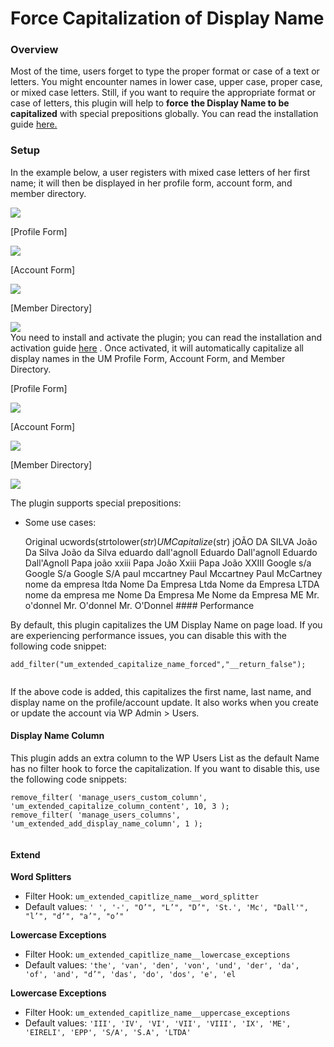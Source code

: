---
---
# Force Capitalization of Display Name
### Overview

 Most of the time, users forget to type the proper format or case of a text or letters. You might encounter names in lower case, upper case, proper case, or mixed case letters. Still, if you want to require the appropriate format or case of letters, this plugin will help to <strong>force</strong> <strong>the Display Name to be capitalized</strong> with special prepositions globally. You can read the installation guide  [here.](/docs-v3/extended/article/1663-download-installation-of-the-basic-extensions)

### Setup

 In the example below, a user registers with mixed case letters of her first name; it will then be displayed in her profile form, account form, and member directory.

  ![](https://s3.amazonaws.com/helpscout.net/docs/assets/561c96629033600a7a36d662/images/6349689c8a552811521e52a9/file-xfxJkk8U61.png)

 \[Profile Form\]

  ![](https://s3.amazonaws.com/helpscout.net/docs/assets/561c96629033600a7a36d662/images/634968ec4d805871ceaa356c/file-rXlbOKAVXG.png)

 \[Account Form\]

  ![](https://s3.amazonaws.com/helpscout.net/docs/assets/561c96629033600a7a36d662/images/634969808a552811521e52b1/file-Nr750JBvrk.png)

 \[Member Directory\]

  ![](https://s3.amazonaws.com/helpscout.net/docs/assets/561c96629033600a7a36d662/images/634969d2de258f5018eb4583/file-7nAfdSOjdr.png)   
 You need to install and activate the plugin; you can read the installation and activation guide  [here](/docs-v3/extended/article/1663-download-installation-of-the-basic-extensions) . Once activated, it will automatically capitalize all display names in the UM Profile Form, Account Form, and Member Directory.

 \[Profile Form\]

  ![](https://s3.amazonaws.com/helpscout.net/docs/assets/561c96629033600a7a36d662/images/63497229927a2c1634dfa76e/file-1Y2UOH9NQ7.png)

 \[Account Form\]

  ![](https://s3.amazonaws.com/helpscout.net/docs/assets/561c96629033600a7a36d662/images/634972b9927a2c1634dfa776/file-Cr4tDeBKhK.png)

 \[Member Directory\]

  ![](https://s3.amazonaws.com/helpscout.net/docs/assets/561c96629033600a7a36d662/images/634972db9471985a5ac5250a/file-Rcc4syMFCT.png)

 The plugin supports special prepositions:

- Some use cases:

  Original   ucwords(strtolower($str)   UM Capitalize($str)   jOÃO DA SILVA   João Da Silva   João da Silva   eduardo dall'agnoll   Eduardo Dall'agnoll   Eduardo Dall'Agnoll   Papa joão xxiii   Papa João Xxiii   Papa João XXIII   Google s/a   Google S/a   Google S/A   paul mccartney   Paul Mccartney   Paul McCartney   nome da empresa ltda   Nome Da Empresa Ltda   Nome da Empresa LTDA   nome da empresa me   Nome Da Empresa Me   Nome da Empresa ME   Mr. o'donnel   Mr. O'donnel   Mr. O'Donnel #### Performance

 By default, this plugin capitalizes the UM Display Name on page load. If you are experiencing performance issues, you can disable this with the following code snippet:

 ```
add_filter("um_extended_capitalize_name_forced","__return_false");
	
```



 If the above code is added, this capitalizes the first name, last name, and display name on the profile/account update. It also works when you create or update the account via WP Admin &gt; Users.

#### Display Name Column

 This plugin adds an extra column to the WP Users List as the default Name has no filter hook to force the capitalization. If you want to disable this, use the following code snippets:

 ```
remove_filter( 'manage_users_custom_column', 'um_extended_capitalize_column_content', 10, 3 ); 
remove_filter( 'manage_users_columns', 'um_extended_add_display_name_column', 1 );
	
```



#### Extend

 <strong>Word Splitters</strong>

- Filter Hook: `um_extended_capitlize_name__word_splitter`
- Default values: `' ', '-', "O’", "L’", "D’", 'St.', 'Mc', "Dall'", "l’", "d’", "a’", "o’"`

 <strong>Lowercase Exceptions</strong>

- Filter Hook: `um_extended_capitlize_name__lowercase_exceptions`
- Default values: `'the', 'van', 'den', 'von', 'und', 'der', 'da', 'of', 'and', "d’", 'das', 'do', 'dos', 'e', 'el`

 <strong>Lowercase Exceptions</strong>

- Filter Hook: `um_extended_capitlize_name__uppercase_exceptions`
- Default values: `'III', 'IV', 'VI', 'VII', 'VIII', 'IX', 'ME', 'EIRELI', 'EPP', 'S/A', 'S.A', 'LTDA'`